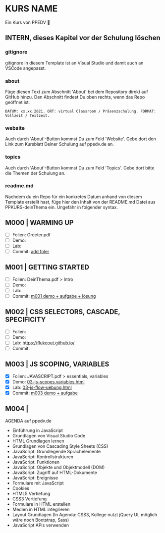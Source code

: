 # KURS NAME

Ein Kurs von PPEDV :rocket:

## INTERN, dieses Kapitel vor der Schulung löschen

### gitignore

gitignore in diesem Template ist an Visual Studio und damit auch an VSCode angepasst.

### about

Füge diesen Text zum Abschnitt 'About' bei dem Repository direkt auf GitHub hinzu. Den Abschnitt findest Du oben rechts, wenn das Repo geöffnet ist.

`DATUM: xx.xx.2021. ORT: virtual Classroom / Präsenzschulung. FORMAT: Vollzeit / Teilzeit.`

### website

Auch durch 'About'-Button kommst Du zum Feld 'Website'. Gebe dort den Link zum Kursblatt Deiner Schulung auf ppedv.de an.

### topics

Auch durch 'About'-Button kommst Du zum Feld 'Topics'. Gebe dort bitte die Themen der Schulung an.

### readme.md

Nachdem du ein Repo für ein konkretes Datum anhand von diesem Template erstellt hast, füge hier den Inhalt von der README.md Datei aus PPKURS-deinThema ein. Ungefähr in folgender syntax.

## M000 | WARMING UP

- [ ] Folien: Greeter.pdf
- [ ] Demo:
- [ ] Lab:
- [ ] Commit: [add foler](https://github.com/ppedvAG/2021-08-02-js-html-css/commit/631c457c457b0ea3984294141347b80b3c205b45)
  
## M001 | GETTING STARTED

- [ ] Folien: DeinThema.pdf > Intro
- [ ] Demo:
- [ ] Lab:
- [ ] Commit: [m001 demo + aufgabe + lösung](https://github.com/ppedvAG/2021-08-02-js-html-css/commit/3189421db52e2d2d895b92118f8a72a0e95b24c9)

## M002 | CSS SELECTORS, CASCADE, SPECIFICITY

- [ ] Folien:
- [ ] Demo:
- [ ] Lab: <https://flukeout.github.io/>
- [ ] Commit:

## M003 | JS SCOPING, VARIABLES

- [x] Folien: JAVASCRIPT.pdf > essentials, variables
- [x] Demo: [03-js-scopes.variables.html](TRAINER/03-js-scopes-variables.html)
- [x] Lab: [03-js-flow-uebung.html](TRAINER/03-js-flow-uebung.html)
- [x] Commit: [m003 demo + aufgabe]()

## M004 | 
AGENDA auf ppedv.de

- Einführung in JavaScript
- Grundlagen von Visual Studio Code
- HTML Grundlagen lernen
- Grundlagen von Cascading Style Sheets (CSS)
- JavaScript: Grundlegende Sprachelemente
- JavaScript: Kontrollstrukturen
- JavaScript: Funktionen
- JavaScript: Objekte und Objektmodell (DOM)
- JavaScript: Zugriff auf HTML-Dokumente
- JavaScript: Ereignisse
- Formulare mit JavaScript
- Cookies
- HTML5 Vertiefung
- CSS3 Vertiefung
- Formulare in HTML erstellen
- Medien in HTML integrieren
- Layout Grundlagen (In Agenda: CSS3, Kollege nutzt jQuery UI, möglich wäre noch Bootstrap, Sass)
- JavaScript APIs verwenden
